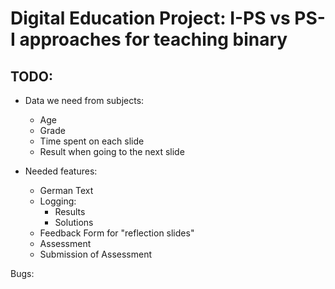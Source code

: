 # Digital Education Project: I-PS vs PS-I approaches for teaching binary


## TODO:

- Data we need from subjects:
    - Age
    - Grade
    - Time spent on each slide
    - Result when going to the next slide

- Needed features:
    - German Text
    - Logging:
        - Results
        - Solutions
    - Feedback Form for "reflection slides"
    - Assessment
    - Submission of Assessment


Bugs:
   